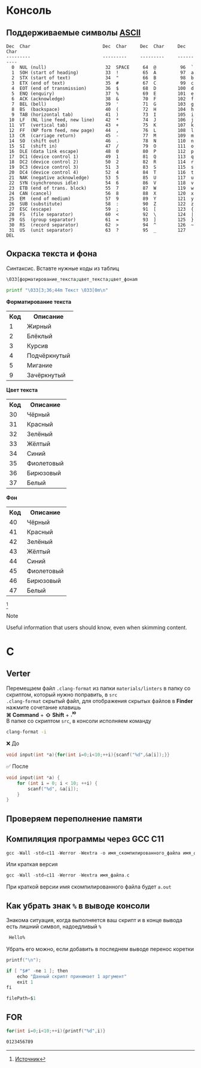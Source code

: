 # Консоль
## Поддерживаемые символы <a href="https://www.cs.cmu.edu/~pattis/15-1XX/common/handouts/ascii.html">ASCII</a>
```
Dec  Char                           Dec  Char     Dec  Char     Dec  Char
---------                           ---------     ---------     ----------
  0  NUL (null)                      32  SPACE     64  @         96  `
  1  SOH (start of heading)          33  !         65  A         97  a
  2  STX (start of text)             34  "         66  B         98  b
  3  ETX (end of text)               35  #         67  C         99  c
  4  EOT (end of transmission)       36  $         68  D        100  d
  5  ENQ (enquiry)                   37  %         69  E        101  e
  6  ACK (acknowledge)               38  &         70  F        102  f
  7  BEL (bell)                      39  '         71  G        103  g
  8  BS  (backspace)                 40  (         72  H        104  h
  9  TAB (horizontal tab)            41  )         73  I        105  i
 10  LF  (NL line feed, new line)    42  *         74  J        106  j
 11  VT  (vertical tab)              43  +         75  K        107  k
 12  FF  (NP form feed, new page)    44  ,         76  L        108  l
 13  CR  (carriage return)           45  -         77  M        109  m
 14  SO  (shift out)                 46  .         78  N        110  n
 15  SI  (shift in)                  47  /         79  O        111  o
 16  DLE (data link escape)          48  0         80  P        112  p
 17  DC1 (device control 1)          49  1         81  Q        113  q
 18  DC2 (device control 2)          50  2         82  R        114  r
 19  DC3 (device control 3)          51  3         83  S        115  s
 20  DC4 (device control 4)          52  4         84  T        116  t
 21  NAK (negative acknowledge)      53  5         85  U        117  u
 22  SYN (synchronous idle)          54  6         86  V        118  v
 23  ETB (end of trans. block)       55  7         87  W        119  w
 24  CAN (cancel)                    56  8         88  X        120  x
 25  EM  (end of medium)             57  9         89  Y        121  y
 26  SUB (substitute)                58  :         90  Z        122  z
 27  ESC (escape)                    59  ;         91  [        123  {
 28  FS  (file separator)            60  <         92  \        124  |
 29  GS  (group separator)           61  =         93  ]        125  }
 30  RS  (record separator)          62  >         94  ^        126  ~
 31  US  (unit separator)            63  ?         95  _        127  DEL
```
## Окраска текста и фона
Синтаксис. Вставте нужные коды из таблиц
```bash
\033[форматирование_текста;цвет_текста;цвет_фонаm
```
```bash
printf "\033[3;36;44m Текст \033[0m\n"
```
<b>Форматирование текста</b>
<table>
    <tr>
      <th>Код</th>
      <th>Описание</th>
    </tr>
    <tr>
      <td>1</td> 
      <td>Жирный</td>
    </tr>
    <tr>
      <td>2</td>
      <td>Блёклый</td>
    </tr>
    <tr>
      <td>3</td>
      <td>Курсив</td>
    </tr>
    <tr>
      <td>4</td>
      <td>Подчёркнутый</td>
    </tr>
    <tr>
      <td>5</td>
      <td>Мигание</td>
    </tr>
    <tr>
      <td>9</td>
      <td>Зачёркнутый</td>
    </tr>
</table>

<b>Цвет текста</b>
<table>
    <tr>
      <th>Код</th>
      <th>Описание</th>
    </tr>
    <tr>
      <td>30</td> 
      <td>Чёрный</td>
    </tr>
    <tr>
      <td>31</td> 
      <td>Красный</td>
    </tr>
    <tr>
      <td>32</td>
      <td>Зелёный</td>
    </tr>
    <tr>
      <td>33</td>
      <td>Жёлтый</td>
    </tr>
    <tr>
      <td>34</td>
      <td>Синий</td>
    </tr>
    <tr>
      <td>35</td>
      <td>Фиолетовый</td>
    </tr>
    <tr>
      <td>36</td>
      <td>Бирюзовый</td>
    </tr>
    <tr>
      <td>37</td>
      <td>Белый</td>
    </tr>
</table>

<b>Фон</b>
<table>
    <tr>
      <th>Код</th>
      <th>Описание</th>
    </tr>
    <tr>
      <td>40</td> 
      <td>Чёрный</td>
    </tr>
    <tr>
      <td>41</td> 
      <td>Красный</td>
    </tr>
    <tr>
      <td>42</td>
      <td>Зелёный</td>
    </tr>
    <tr>
      <td>43</td>
      <td>Жёлтый</td>
    </tr>
    <tr>
      <td>44</td>
      <td>Синий</td>
    </tr>
    <tr>
      <td>45</td>
      <td>Фиолетовый</td>
    </tr>
    <tr>
      <td>46</td>
      <td>Бирюзовый</td>
    </tr>
    <tr>
      <td>47</td>
      <td>Белый</td>
    </tr>
</table>

[^1]

> [!NOTE]
> Useful information that users should know, even when skimming content.


[^1]: <a href="https://habr.com/ru/companies/macloud/articles/558316/">Источник</a>

# C
## Verter
Перемещаем файл `.clang-format` из папки `materials/linters` в папку со скриптом, который нужно поправить, в `src`<br>
`.clang-format` скрытый файл, для отображения скрытых файлов в <b>Finder</b> нажмите сочетание клавишь<br>
<b>&#8984; Command</b> + <b>&#8679; Shift</b> + <b>.<sup>ю</sup></b><br>
В папке со скриптом `src`, в консоли исполняем команду
```bash
clang-format -i
```

&#10060; До
```c
void input(int *a){for(int i=0;i<10;++i){scanf("%d",&a[i]);}}
```

&#9989; После
```c
void input(int *a) {
    for (int i = 0; i < 10; ++i) {
        scanf("%d", &a[i]);
    }
}
```

## Проверяем переполнение памяти

## Компиляция программы через <b>GCC</b> <b>C11</b>
```c
gcc -Wall -std=c11 -Werror -Wextra -o имя_скомпилированного_файла имя_файла.c
```
Или краткая версия
```c
gcc -Wall -std=c11 -Werror -Wextra имя_файла.c
```
При краткой версии имя скомпилированного файла будет ```a.out``` 

## Как убрать знак ```%``` в выводе консоли
Знакома ситуация, когда выполняется ваш скрипт и в конце вывода есть лишний символ, надоедливый ```%```
```bash
 Hello%
```
Убрать его можно, если добавить в последнем выводе перенос коретки

```c
printf("\n");
```


```c
if [ "$#" -ne 1 ]; then
    echo "Данный скрипт принимает 1 аргумент"
    exit 1
fi

filePath=$1
```
## FOR
```c
for(int i=0;i<10;++i){printf("%d",i)}
```

```bash
0123456789
```
